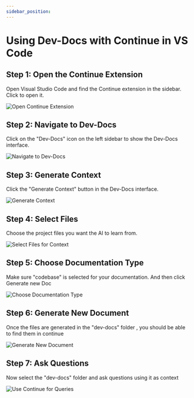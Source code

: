 ```yaml
---
sidebar_position: 
---
```


# Using Dev-Docs with Continue in VS Code

## Step 1: Open the Continue Extension

Open Visual Studio Code and find the Continue extension in the sidebar. Click to open it.

![Open Continue Extension](/img/use_our_vs_code_extension_with_continue/step_2.png)
## Step 2: Navigate to Dev-Docs

Click on the "Dev-Docs" icon on the left sidebar to show the Dev-Docs interface.

![Navigate to Dev-Docs](/img/use_our_vs_code_extension_with_continue/step_3.png)
## Step 3: Generate Context

Click the "Generate Context" button in the Dev-Docs interface.

![Generate Context](/img/use_our_vs_code_extension_with_continue/step_4.png)
## Step 4: Select Files

Choose the project files you want the AI to learn from.

![Select Files for Context](/img/use_our_vs_code_extension_with_continue/step_5.png)
## Step 5: Choose Documentation Type

Make sure "codebase" is selected for your documentation.  And then click Generate new Doc

![Choose Documentation Type](/img/use_our_vs_code_extension_with_continue/step_6.png)
## Step 6: Generate New Document

Once the files are generated in the "dev-docs" folder , you should be able to find them in continue

![Generate New Document](/img/use_our_vs_code_extension_with_continue/step_7.png)
## Step 7: Ask Questions

Now select the "dev-docs" folder and ask questions using it as context

![Use Continue for Queries](/img/use_our_vs_code_extension_with_continue/step_10.png)
